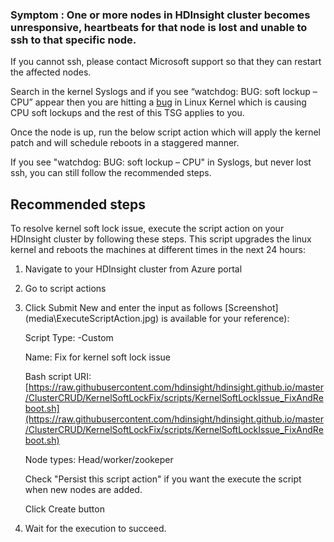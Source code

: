 ### Symptom : One or more nodes in HDInsight cluster becomes unresponsive, heartbeats for that node is lost and unable to ssh to that specific node. 

If you cannot ssh, please contact Microsoft support so that they can restart the affected nodes.

Search in the kernel Syslogs and if you see “watchdog: BUG: soft lockup – CPU” appear then you are hitting a <a href="https://bugzilla.kernel.org/show_bug.cgi?id=199437">bug</a> in Linux Kernel which is causing CPU soft lockups and the rest of this TSG applies to you.

Once the node is up, run the below script action which will apply the kernel patch and will schedule reboots in a staggered manner. 

If you see "watchdog: BUG: soft lockup – CPU" in Syslogs, but never lost ssh, you can still follow the recommended steps.

## **Recommended steps**

To resolve kernel soft lock issue, execute the script action on your HDInsight cluster by following these steps. This script upgrades the linux kernel and reboots the machines at different times in the next 24 hours:

1. Navigate to your HDInsight cluster from Azure portal

2. Go to script actions

3. Click Submit New and enter the input as follows [Screenshot] (media\ExecuteScriptAction.jpg) is available for your reference):
	
	Script Type: -Custom
	
	Name: Fix for kernel soft lock issue

	Bash script URI: [https://raw.githubusercontent.com/hdinsight/hdinsight.github.io/master/ClusterCRUD/KernelSoftLockFix/scripts/KernelSoftLockIssue_FixAndReboot.sh](https://raw.githubusercontent.com/hdinsight/hdinsight.github.io/master/ClusterCRUD/KernelSoftLockFix/scripts/KernelSoftLockIssue_FixAndReboot.sh)

	Node types: Head/worker/zookeper
	
	Check "Persist this script action" if you want the execute the script when new nodes are added.
	
	Click Create button
	
4. Wait for the execution to succeed.

